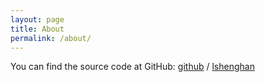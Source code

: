 ```yaml
---
layout: page
title: About
permalink: /about/
---
```




You can find the source code at GitHub:
[github][github-org] /
[lshenghan](https://github.com/lshenghan)



[github-org]: https://github.com/

